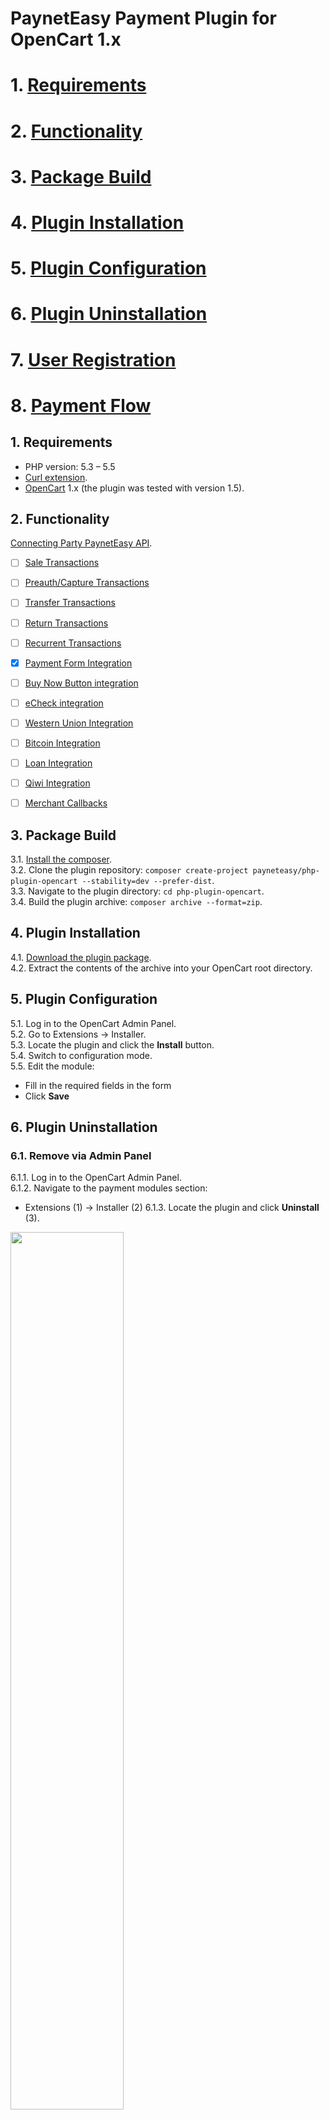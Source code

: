 # PaynetEasy Payment Plugin for OpenCart 1.x

# 1. [Requirements](https://github.com/annihilatoratm/opencart-doc/blob/main/documentation/doc-eng.md#1-requirements-1)
# 2. [Functionality](https://github.com/annihilatoratm/opencart-doc/blob/main/documentation/doc-eng.md#2-functionality-1)
# 3. [Package Build](https://github.com/annihilatoratm/opencart-doc/blob/main/documentation/doc-eng.md#3-package-build-1)
# 4. [Plugin Installation](https://github.com/annihilatoratm/opencart-doc/blob/main/documentation/doc-eng.md#4-installation-1)
# 5. [Plugin Configuration](https://github.com/annihilatoratm/opencart-doc/blob/main/documentation/doc-eng.md#5-plugin-configuration-1)
# 6. [Plugin Uninstallation](https://github.com/annihilatoratm/opencart-doc/blob/main/documentation/doc-eng.md#6-plugin-uninstallation-1)
# 7. [User Registration](https://github.com/annihilatoratm/opencart-doc/blob/main/documentation/doc-eng.md#7-user-registration-1)
# 8. [Payment Flow](https://github.com/annihilatoratm/opencart-doc/blob/main/documentation/doc-eng.md#8-payment-flow-1)

## 1. Requirements

* PHP version: 5.3 – 5.5  
* [Curl extension](http://php.net/manual/en/book.curl.php).  
* [OpenCart](http://www.opencart.com/index.php?route=download/download) 1.x (the plugin was tested with version 1.5).  

## 2. Functionality

[Connecting Party PaynetEasy API](http://wiki.payneteasy.com/index.php/PnE:Merchant_API).
- [ ] [Sale Transactions](http://wiki.payneteasy.com/index.php/PnE:Sale_Transactions)
- [ ] [Preauth/Capture Transactions](http://wiki.payneteasy.com/index.php/PnE:Preauth/Capture_Transactions)
- [ ] [Transfer Transactions](http://wiki.payneteasy.com/index.php/PnE:Transfer_Transactions)
- [ ] [Return Transactions](http://wiki.payneteasy.com/index.php/PnE:Return_Transactions)
- [ ] [Recurrent Transactions](http://wiki.payneteasy.com/index.php/PnE:Recurrent_Transactions)
- [x] [Payment Form Integration](http://wiki.payneteasy.com/index.php/PnE:Payment_Form_integration)
- [ ] [Buy Now Button integration](http://wiki.payneteasy.com/index.php/PnE:Buy_Now_Button_integration)
- [ ] [eCheck integration](http://wiki.payneteasy.com/index.php/PnE:eCheck_integration)
- [ ] [Western Union Integration](http://wiki.payneteasy.com/index.php/PnE:Western_Union_Integration)
- [ ] [Bitcoin Integration](http://wiki.payneteasy.com/index.php/PnE:Bitcoin_integration)
- [ ] [Loan Integration](http://wiki.payneteasy.com/index.php/PnE:Loan_integration)
- [ ] [Qiwi Integration](http://wiki.payneteasy.com/index.php/PnE:Qiwi_integration)
- [ ] [Merchant Callbacks](http://wiki.payneteasy.com/index.php/PnE:Merchant_Callbacks)


## 3. Package Build

3.1. [Install the composer](http://getcomposer.org/doc/00-intro.md).  
3.2. Clone the plugin repository: `composer create-project payneteasy/php-plugin-opencart --stability=dev --prefer-dist`.  
3.3. Navigate to the plugin directory: `cd php-plugin-opencart`.  
3.4. Build the plugin archive: `composer archive --format=zip`.  

## 4. Plugin Installation
 
4.1. [Download the plugin package](#get_package).  
4.2. Extract the contents of the archive into your OpenCart root directory.  

## 5. Plugin Configuration

5.1. Log in to the OpenCart Admin Panel.  
5.2. Go to Extensions → Installer.  
5.3. Locate the plugin and click the **Install** button.  
5.4. Switch to configuration mode.  
5.5. Edit the module:
 * Fill in the required fields in the form
 * Click **Save**

## 6. Plugin Uninstallation

### 6.1. Remove via Admin Panel

6.1.1. Log in to the OpenCart Admin Panel.  
6.1.2. Navigate to the payment modules section:   
 * Extensions (1) → Installer (2)
6.1.3. Locate the plugin and click **Uninstall** (3).  

<img src="/images/opencart-delete-1.png" width=60% height=60%>

### 6.2. Manually Delete Plugin Files  

Remove the following files manually:  

* `admin/controller/payment/payneteasy_form.php`
* `admin/language/english/payment/payneteasy_form.php`
* `admin/model/payment/payneteasy_form.php`
* `admin/view/image/payment/payneteasy.png`
* `admin/view/template/payment/payneteasy_form.php`
* `catalog/controller/payment/payneteasy_form.php`
* `catalog/language/english/payment/payneteasy_form.php`
* `catalog/model/payment/payneteasy_form.php`
* `catalog/view/theme/default/template/payment/payneteasy_form_checkout.php`
* `catalog/view/theme/default/template/payment/payneteasy_form_error.php`
* `vendor/composer/`
* `vendor/payneteasy/`
* `vendor/autoload.php`

## 7. User Registration
  
7.1. Click the **My Account** button at the top of the main page. In the dropdown menu, select **Register** to open the User Registration page.  

<img src="/images/opencart-register-1.png" width=60% height=60%>

7.2. On the **Register Account** page, fill in all required personal information, set your password, agree to the _Privacy Policy_, and click the **Continue** button.  

<img src="/images/opencart-register-2.png" width=60% height=60%> <img src="/images/opencart-register-3.png" width=60% height=60%>

## 8. Payment Flow

8.1. Navigate to the desired product category (e.g., Phones & PDAs). Select a product and click the **Add to Cart** button.  

<img src="/images/opencart-1-upd.png" width=60% height=60%> <img src="/images/opencart-2.png" width=60% height=60%> <img src="/images/opencart-3.png" width=60% height=60%>
  
8.2. After adding the item to the cart, a success message will appear. Click the **Shopping Cart** button and choose:   
   * **View Cart** to review the cart contents
   * **Checkout** to proceed directly to the checkout

<img src="/images/opencart-4.png" width=60% height=60%> <img src="/images/opencart-5.png" width=60% height=60%> <img src="/images/opencart-6.png" width=60% height=60%>
  
8.3. On the _Checkout_ page:  
 * Fill in the required _Shipping Address_.
 * Choose a _Shipping Method_ and a _Payment Method_.
 * In the Payment Method Options pop-up, select the _PaynetEasy payment method_.
 * Click **Place Order** to continue.

<img src="/images/opencart-7.png" width=60% height=60%> <img src="/images/opencart-9.png" width=60% height=60%>
<img src="/images/opencart-8-2.png" width=60% height=60%> <img src="/images/opencart-10.png" width=60% height=60%>
<img src="/images/opencart-11.png" width=60% height=60%>

8.4. On the _PaynetEasy Payment Form_, enter your credit card details. Click **Process Payment** and wait for the transaction to complete.  

<img src="/images/opencart-12.png" width=60% height=60%>
<img src="/images/opencart-13.png" width=60% height=60%>
<img src="/images/opencart-14.png" width=60% height=60%>
